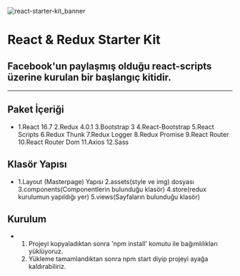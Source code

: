 ![react-starter-kit_banner](https://user-images.githubusercontent.com/21248156/51554026-5100c780-1e85-11e9-8c32-56acce9dd19b.jpg)

# React & Redux  Starter Kit

## Facebook'un paylaşmış olduğu react-scripts üzerine  kurulan bir başlangıç kitidir.

***
## Paket İçeriği 
*
  1.React 16.7
  2.Redux 4.0.1
  3.Bootstrap 3
  4.React-Bootstrap
  5.React Scripts
  6.Redux Thunk
  7.Redux Logger
  8.Redux Promise
  9.React Router
  10.React Router Dom
  11.Axios
  12.Sass
## Klasör Yapısı
*
  1.Layout (Masterpage) Yapısı
  2.assets(style ve img) dosyası
  3.components(Componentlerin bulunduğu klasör)
  4.store(redux kurulumun yapıldığı yer)
  5.views(Sayfaların bulunduğu klasör)
  
## Kurulum
  *
    1. Projeyi kopyaladıktan sonra 'npm install' komutu ile bağımlılıkları yüklüyoruz.
    2. Yükleme tamamlandıktan sonra npm start diyip projeyi ayağa kaldırabiliriz.
